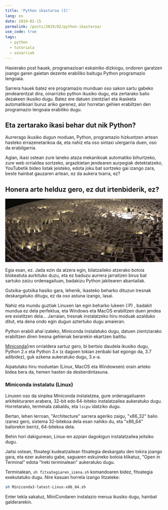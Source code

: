 ```yaml
---
title: 'Python ikastaroa (I)'
lang: eu
date: 2019-02-15
permalink: /posts/2019/02/python-ikastaroa/
use_code: true
tags:
  - python
  - tutoriala
  - oinarriak
---
```


Hasierako post hauek, programazioari eskainiko dizkiogu, ondoren garatzen joango garen gaietan dezente erabiliko baitugu Python programazio lengoaia.

Sarrera hauek batez ere programazio munduan oso sakon sartu gabeko jendearentzat dira, oinarrizko python ikusiko dugu,
 eta zertarako balio dezakeen ikusiko dugu. Batez ere datuen zientziari eta ikasketa automatikoari buruz ariko garenez,
 alor horretan gehien erabiltzen den programazio lengoaia erabiliko dugu.
 
## Eta zertarako ikasi behar dut nik Python?
 
Aurrerago ikusiko dugun moduan, Python, programazio hizkuntzen artean hasteko errazenetarikoa da, eta nahiz eta oso sintaxi
ulergarria duen, oso da erabilgarria.

Agian, ikasi ostean zure laneko ataza mekanikoak automatiko bihurtzeko, zure web orrialdea sortzeko, argazkietan jendearen 
aurpegiak detektatzeko, YouTubetik bideo listak jeisteko, edota joku bat sortzeko gai izango zara, beste hainbat gauzaren artean,
ez da aukera txarra, ez?


## Honera arte helduz gero, ez dut irtenbiderik, ez?

![](../images/2019/maze.jpg)

Egia esan, ez. Jada ezin da atzera egin, bilatzaileko atzerako botoia blokeatuta aurkituko duzu, eta ez baduzu aurrera jarraitzen
birus bat sartuko zaizu ordenagailuan, badakizu Python jakitearen abantailak.

Gutxika-gutxika hasiko gara, lehenik, ikasteko beharko dituzun tresnak deskargatuko ditugu, ez da oso astuna izango, lasai.

Nahiz eta mundu guztiak Linuxen lan egin beharko lukeen (:P) , badakit mundua ez dela perfektua, eta Windows eta MacOS erabiltzen duen jendea
ere existitzen dela... Jarraian, tresnak instalatzeko hiru moduak azalduko ditut, eta dena ondo egin dugun aztertuko dugu amaieran.

Python erabili ahal izateko, Miniconda instalatuko dugu, datuen zientziarako erabiltzen diren tresna gehienak berarekin 
ekartzen baititu.

[Miniconda](https://conda.io/en/latest/miniconda.html)|ren orrialdera sartuz gero, bi bertsio daudela ikusiko dugu, Python 2.x
 eta Python 3.x (x dagoen tokian zenbaki bat egongo da, 3.7 adibidez), guk azkena aukeratuko dugu, 3.x-a.

Aipatutako hiru moduetan (Linux, MacOS eta Windowsen) orain arteko bidea bera da, hemen hasten da desberdintasuna.

### Miniconda instalatu (Linux)

Linuxen oso da sinplea Miniconda instalatzea, gure ordenagailuaren arkitekturaren arabera, 32-bit edo 64-biteko instalatzailea aukeratuko
dugu. Horretarako, terminala zabaldu, eta `lscpu` idatziko dugu.

Bertan, lehen lerroan, "Architecture" sarrera ageriko zaigu, "x86_32" balio izanez gero, sistema 32-bitekoa dela esan nahiko du, 
eta "x86_64" baliorekin berriz, 64-bitekoa dela.

Behin hori dakigunean, Linux-en azpian dagokigun instalatzailea jeitsiko dugu. 

Jaitsi ostean, fitxategi kudeatzailean fitxategia deskargatu den tokira joango gara, eta ezer aukeratu gabe, saguaren eskuineko
botoia klikatuz, "Open in Terminal" edota "Ireki terminalean" aukeratuko dugu.

Terminalean, `sh fitxategiaren_izena.sh` komandoaren bidez, fitxategia exekutatuko dugu. Nire kasuan horrela izango litzateke:

```bash
sh Miniconda3-latest-Linux-x86_64.sh
```

Enter tekla sakatuz, MiniCondaren instalazio menua ikusiko dugu, hainbat galderarekin.
